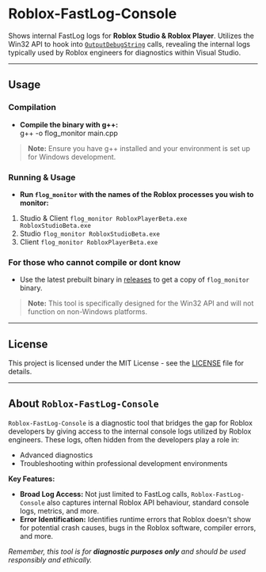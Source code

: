 # Roblox-FastLog-Console

Shows internal FastLog logs for **Roblox Studio & Roblox Player**. Utilizes the Win32 API to hook into [`OutputDebugString`](https://learn.microsoft.com/en-us/windows/win32/api/debugapi/nf-debugapi-outputdebugstringa) calls, revealing the internal logs typically used by Roblox engineers for diagnostics within Visual Studio.

---

## Usage

### Compilation
- **Compile the binary with g++:**  
g++ -o flog_monitor main.cpp

> **Note:** Ensure you have g++ installed and your environment is set up for Windows development.

### Running & Usage
- **Run `flog_monitor` with the names of the Roblox processes you wish to monitor:**  
1. Studio & Client ``flog_monitor RobloxPlayerBeta.exe RobloxStudioBeta.exe``
2. Studio ``flog_monitor RobloxStudioBeta.exe`` 
3. Client ``flog_monitor RobloxPlayerBeta.exe`` 

### For those who cannot compile or dont know
- Use the latest prebuilt binary in [releases](https://github.com/nurokoi/roblox-fastlog-console/releases) to get a copy of `flog_monitor` binary.

> **Note:** This tool is specifically designed for the Win32 API and will not function on non-Windows platforms.

---

## License

This project is licensed under the MIT License - see the [LICENSE](LICENSE) file for details.

---

## About `Roblox-FastLog-Console`

`Roblox-FastLog-Console` is a diagnostic tool that bridges the gap for Roblox developers by giving access to the internal console logs utilized by Roblox engineers. These logs, often hidden from the developers play a role in:

- Advanced diagnostics
- Troubleshooting within professional development environments

**Key Features:**

- **Broad Log Access:** Not just limited to FastLog calls, `Roblox-FastLog-Console` also captures internal Roblox API behaviour, standard console logs, metrics, and more.
- **Error Identification:** Identifies runtime errors that Roblox doesn't show for potential crash causes, bugs in the Roblox software, compiler errors, and more.

*Remember, this tool is for **diagnostic purposes only** and should be used responsibly and ethically.*
